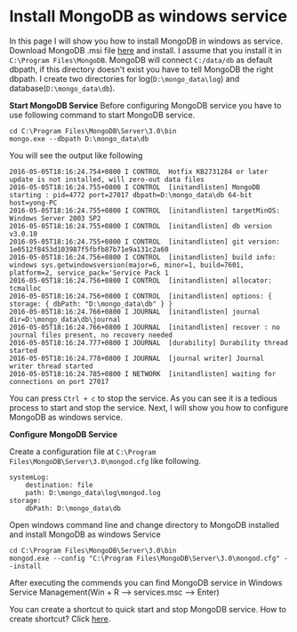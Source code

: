 # Install MongoDB as windows service
In this page I will show you how to install MongoDB in windows as service. Download MongoDB .msi file
[here](https://www.mongodb.org/downloads) and install. I assume that you install it in ``C:\Program Files\MongoDB``.
MongoDB will connect ``C:/data/db`` as default dbpath, if this directory doesn't exist you have to tell
MongoDB the right dbpath. I create two directories for log(``D:\mongo_data\log``) and database(``D:\mongo_data\db``).

**Start MongoDB Service**
Before configuring MongoDB service you have to use following command to start MongoDB service. 
```lang-bash
cd C:\Program Files\MongoDB\Server\3.0\bin
mongo.exe --dbpath D:\mongo_data\db
```

You will see the output like following 
```lang-bash
2016-05-05T18:16:24.754+0800 I CONTROL  Hotfix KB2731284 or later update is not installed, will zero-out data files
2016-05-05T18:16:24.755+0800 I CONTROL  [initandlisten] MongoDB starting : pid=4772 port=27017 dbpath=D:\mongo_data\db 64-bit host=yong-PC
2016-05-05T18:16:24.755+0800 I CONTROL  [initandlisten] targetMinOS: Windows Server 2003 SP2
2016-05-05T18:16:24.755+0800 I CONTROL  [initandlisten] db version v3.0.10
2016-05-05T18:16:24.755+0800 I CONTROL  [initandlisten] git version: 1e0512f8453d103987f5fbfb87b71e9a131c2a60
2016-05-05T18:16:24.756+0800 I CONTROL  [initandlisten] build info: windows sys.getwindowsversion(major=6, minor=1, build=7601, platform=2, service_pack='Service Pack 1
2016-05-05T18:16:24.756+0800 I CONTROL  [initandlisten] allocator: tcmalloc
2016-05-05T18:16:24.756+0800 I CONTROL  [initandlisten] options: { storage: { dbPath: "D:\mongo_data\db" } }
2016-05-05T18:16:24.766+0800 I JOURNAL  [initandlisten] journal dir=D:\mongo_data\db\journal
2016-05-05T18:16:24.766+0800 I JOURNAL  [initandlisten] recover : no journal files present, no recovery needed
2016-05-05T18:16:24.777+0800 I JOURNAL  [durability] Durability thread started
2016-05-05T18:16:24.778+0800 I JOURNAL  [journal writer] Journal writer thread started
2016-05-05T18:16:24.785+0800 I NETWORK  [initandlisten] waiting for connections on port 27017
```
You can press ``Ctrl + c`` to stop the service. As you can see it is a tedious process to start and stop the service.
Next, I will show you how to configure MongoDB as windows service.

**Configure MongoDB Service**

Create a configuration file at ``C:\Program Files\MongoDB\Server\3.0\mongod.cfg`` like following.
```
systemLog:
    destination: file
    path: D:\mongo_data\log\mongod.log
storage:
    dbPath: D:\mongo_data\db
```
Open windows command line and change directory to MongoDB installed and install MongoDB as windows Service
```
cd C:\Program Files\MongoDB\Server\3.0\bin
mongod.exe --config "C:\Program Files\MongoDB\Server\3.0\mongod.cfg" --install
```
After executing the commends you can find MongoDB service in Windows Service Management(Win + R --> 
services.msc --> Enter)

You can create a shortcut to quick start and stop MongoDB service. How to create shortcut? Click [here](http://www.henryxi.com/quick-launch-programsstart-service-on-windows).